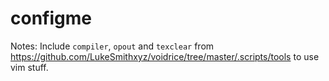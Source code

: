 # configme

Notes:
Include `compiler`, `opout` and `texclear` from https://github.com/LukeSmithxyz/voidrice/tree/master/.scripts/tools to use vim stuff.
